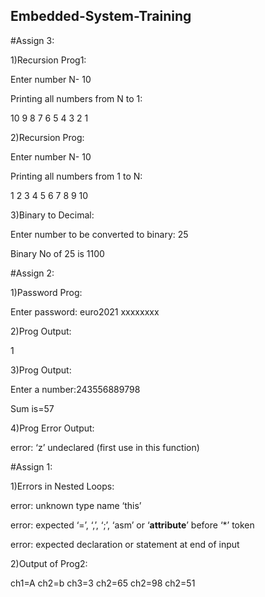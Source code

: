 ## Embedded-System-Training

#Assign 3:

1)Recursion Prog1:

Enter number N- 10

Printing all numbers from N to 1:

10 9 8 7 6 5 4 3 2 1

2)Recursion Prog:

Enter number N- 10

Printing all numbers from 1 to N:

1 2 3 4 5 6 7 8 9 10

3)Binary to Decimal:

Enter number to be converted to binary: 25

Binary No of 25 is 1100

#Assign 2:

1)Password Prog:

Enter password: euro2021
xxxxxxxx

2)Prog Output:

1

3)Prog Output:

Enter a number:243556889798

Sum is=57


4)Prog Error Output:

error: ‘z’ undeclared (first use in this function)


#Assign 1:

1)Errors in Nested Loops:

error: unknown type name ‘this’

error: expected ‘=’, ‘,’, ‘;’, ‘asm’ or ‘__attribute__’ before ‘*’ token

error: expected declaration or statement at end of input

2)Output of Prog2:

ch1=A
ch2=b
ch3=3
ch2=65
ch2=98
ch2=51
